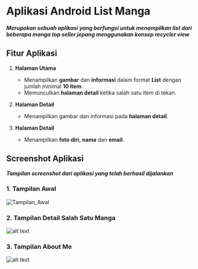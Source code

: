 # Aplikasi Android List Manga

***Merupakan sebuah aplikasi yang berfungsi untuk menampilkan list dari beberapa manga top seller jepang menggunakan konsep recycler view***
## Fitur Aplikasi

1. **Halaman Utama**
   * Menampilkan **gambar** dan **informasi** dalam format **List** dengan jumlah minimal **10 item**.
   * Memunculkan **halaman detail** ketika salah satu item di tekan.
   
2. **Halaman Detail**
   * Menampilkan gambar dan informasi pada **halaman detail**.
   
3. **Halaman Detail**
   * Menampilkan **foto diri**, **nama** dan **email**.
   
## Screenshot Aplikasi

***Tampilan screenshot dari aplikasi yang telah berhasil dijalankan***
### 1. Tampilan Awal
![Tampilan_Awal](https://i.ibb.co/PzzN2Q6/Screenshot-2020-01-11-23-15-13-762-com-example-mangaapp.jpg)

### 2. Tampilan Detail Salah Satu Manga
![alt text](https://i.ibb.co/5Wjpdj2/Screenshot-2020-01-11-23-28-12-552-com-example-mangaapp.jpg)

### 3. Tampilan About Me
![alt text](https://i.ibb.co/GMPQMzx/Screenshot-2020-01-11-23-35-44-692-com-example-mangaapp.jpg)
